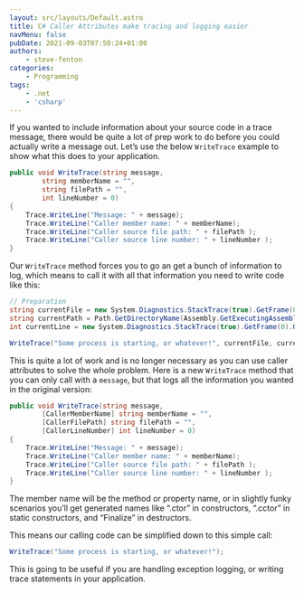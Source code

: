 ```yaml
---
layout: src/layouts/Default.astro
title: C# Caller Attributes make tracing and logging easier
navMenu: false
pubDate: 2021-09-03T07:50:24+01:00
authors:
    - steve-fenton
categories:
    - Programming
tags:
    - .net
    - 'csharp'
---
```


If you wanted to include information about your source code in a trace message, there would be quite a lot of prep work to do before you could actually write a message out. Let’s use the below `WriteTrace` example to show what this does to your application.

```csharp
public void WriteTrace(string message,
        string memberName = "",
        string filePath = "",
        int lineNumber = 0)
{
    Trace.WriteLine("Message: " + message);
    Trace.WriteLine("Caller member name: " + memberName);
    Trace.WriteLine("Caller source file path: " + filePath );
    Trace.WriteLine("Caller source line number: " + lineNumber );
}
```

Our `WriteTrace` method forces you to go an get a bunch of information to log, which means to call it with all that information you need to write code like this:

```csharp
// Preparation
string currentFile = new System.Diagnostics.StackTrace(true).GetFrame(0).GetFileName();
string currentPath = Path.GetDirectoryName(Assembly.GetExecutingAssembly().Location);
int currentLine = new System.Diagnostics.StackTrace(true).GetFrame(0).GetFileLineNumber(); 

WriteTrace("Some process is starting, or whatever!", currentFile, currentPath, currentLine);
```

This is quite a lot of work and is no longer necessary as you can use caller attributes to solve the whole problem. Here is a new `WriteTrace` method that you can only call with a `message`, but that logs all the information you wanted in the original version:

```csharp
public void WriteTrace(string message,
        [CallerMemberName] string memberName = "",
        [CallerFilePath] string filePath = "",
        [CallerLineNumber] int lineNumber = 0)
{
    Trace.WriteLine("Message: " + message);
    Trace.WriteLine("Caller member name: " + memberName);
    Trace.WriteLine("Caller source file path: " + filePath );
    Trace.WriteLine("Caller source line number: " + lineNumber );
}
```

The member name will be the method or property name, or in slightly funky scenarios you’ll get generated names like “.ctor” in constructors, “.cctor” in static constructors, and “Finalize” in destructors.

This means our calling code can be simplified down to this simple call:

```csharp
WriteTrace("Some process is starting, or whatever!");
```

This is going to be useful if you are handling exception logging, or writing trace statements in your application.
